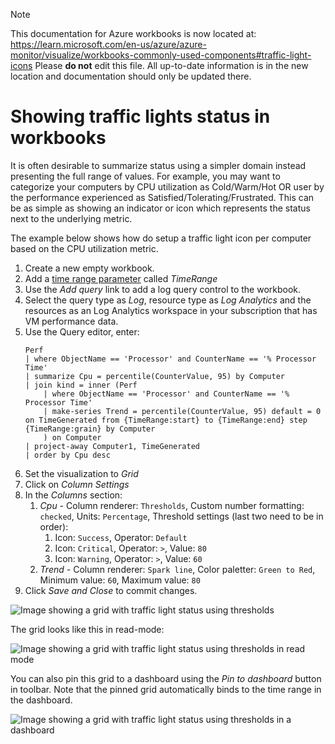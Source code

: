 > [!NOTE] 
> This documentation for Azure workbooks is now located at: https://learn.microsoft.com/en-us/azure/azure-monitor/visualize/workbooks-commonly-used-components#traffic-light-icons
> Please **do not** edit this file. All up-to-date information is in the new location and documentation should only be updated there.

# Showing traffic lights status in workbooks

It is often desirable to summarize status using a simpler domain instead presenting the full range of values. For example, you may want to categorize your computers by CPU utilization as Cold/Warm/Hot OR user by the performance experienced as Satisfied/Tolerating/Frustrated. This can be as simple as showing an indicator or icon which represents the status next to the underlying metric. 

The example below shows how do setup a traffic light icon per computer based on the CPU utilization metric.

1. Create a new empty workbook.
2. Add a [time range parameter](https://github.com/Microsoft/Application-Insights-Workbooks/blob/master/Documentation/Parameters/Time.md) called _TimeRange_
3. Use the _Add query_ link to add a log query control to the workbook. 
4. Select the query type as _Log_, resource type as _Log Analytics_ and the resources as an Log Analytics workspace in your subscription that has VM performance data.
5. Use the Query editor, enter:
    ```
    Perf
    | where ObjectName == 'Processor' and CounterName == '% Processor Time'
    | summarize Cpu = percentile(CounterValue, 95) by Computer
    | join kind = inner (Perf
        | where ObjectName == 'Processor' and CounterName == '% Processor Time'
        | make-series Trend = percentile(CounterValue, 95) default = 0 on TimeGenerated from {TimeRange:start} to {TimeRange:end} step {TimeRange:grain} by Computer
        ) on Computer
    | project-away Computer1, TimeGenerated
    | order by Cpu desc
    ```
6. Set the visualization to _Grid_
7. Click on _Column Settings_
8. In the _Columns_ section:
    1. _Cpu -_ Column renderer: `Thresholds`, Custom number formatting: `checked`, Units: `Percentage`, Threshold settings (last two need to be in order):
        1. Icon: `Success`, Operator: `Default`
        2. Icon: `Critical`, Operator: `>`, Value: `80`
        2. Icon: `Warning`, Operator: `>`, Value: `60`
    2. _Trend -_ Column renderer: `Spark line`, Color paletter: `Green to Red`, Minimum value: `60`, Maximum value: `80`
9. Click _Save and Close_ to commit changes.

![Image showing a grid with traffic light status using thresholds](../Images/ThresholdSample.png)

The grid looks like this in read-mode:

![Image showing a grid with traffic light status using thresholds in read mode](../Images/ThresholdSample-Read.png)

You can also pin this grid to a dashboard using the _Pin to dashboard_ button in toolbar. Note that the pinned grid automatically binds to the time range in the dashboard.

![Image showing a grid with traffic light status using thresholds in a dashboard](../Images/ThresholdSample-Pin.png)
